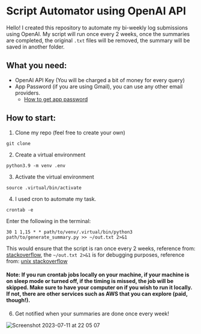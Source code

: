 # Script Automator using OpenAI API
Hello! I created this repository to automate my bi-weekly log submissions using OpenAI. My script will run once every 2 weeks, once the summaries are completed, the original `.txt` files will be removed, the summary will be saved in another folder.

## What you need:
- OpenAI API Key (You will be charged a bit of money for every query)
- App Password (if you are using Gmail), you can use any other email providers.
  - [How to get app password](https://support.google.com/accounts/answer/185833?hl=en)

## How to start:
1. Clone my repo (feel free to create your own)
```
git clone
```

2. Create a virtual environment
```
python3.9 -m venv .env
```

3. Activate the virtual environment
```
source .virtual/bin/activate
```

4. I used cron to automate my task.
```
crontab -e
```
Enter the following in the terminal:
```
30 1 1,15 * * path/to/venv/.virtual/bin/python3 path/to/generate_summary.py >> ~/out.txt 2>&1
```
This would ensure that the script is ran once every 2 weeks, reference from: [stackoverflow](https://stackoverflow.com/questions/46109358/how-to-create-a-cron-expression-for-every-2-weeks), the `~/out.txt 2>&1` is for debugging purposes, reference from: [unix stackoverflow](https://unix.stackexchange.com/questions/99263/what-does-21-in-this-command-mean)

#### Note: If you run crontab jobs locally on your machine, if your machine is on sleep mode or turned off, if the timing is missed, the job will be skipped. Make sure to have your computer on if you wish to run it locally. If not, there are other services such as AWS that you can explore (paid, though!).

6. Get notified when your summaries are done once every week!

![Screenshot 2023-07-11 at 22 05 07](https://github.com/zejian99/script-automator/assets/100704949/1e7c0ff7-088d-48c6-8f5e-d04e482c6bbf)
